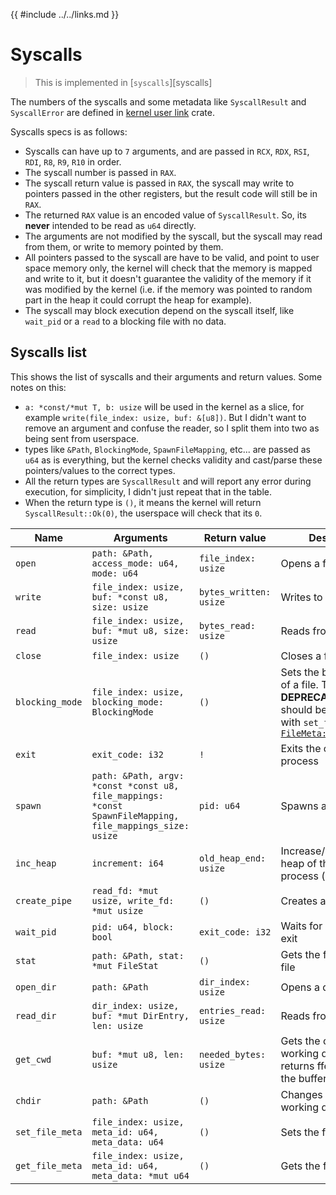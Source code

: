 {{ #include ../../links.md }}

# Syscalls

> This is implemented in [`syscalls`][syscalls]

The numbers of the syscalls and some metadata like `SyscallResult` and `SyscallError` are defined in [kernel user link](../../extra/kernel_user_link.md) crate.

Syscalls specs is as follows:
- Syscalls can have up to `7` arguments, and are passed in `RCX`, `RDX`, `RSI`, `RDI`, `R8`, `R9`, `R10` in order.
- The syscall number is passed in `RAX`.
- The syscall return value is passed in `RAX`, the syscall may write to pointers passed in the other registers, but the result code will still be in `RAX`.
- The returned `RAX` value is an encoded value of `SyscallResult`. So, its **never** intended to be read as `u64` directly.
- The arguments are not modified by the syscall, but the syscall may read from them, or write to memory pointed by them.
- All pointers passed to the syscall are have to be valid, and point to user space memory only, the kernel will check that the memory is mapped
and write to it, but it doesn't guarantee the validity of the memory if it was modified by the kernel (i.e. if the memory was pointed to random part in the heap it could corrupt the heap for example).
- The syscall may block execution depend on the syscall itself, like `wait_pid` or a `read` to a blocking file with no data.

## Syscalls list

This shows the list of syscalls and their arguments and return values. Some notes on this:
- `a: *const/*mut T, b: usize` will be used in the kernel as a slice, for example `write(file_index: usize, buf: &[u8])`. But I didn't want to remove an argument
and confuse the reader, so I split them into two as being sent from userspace.
- types like `&Path`, `BlockingMode`, `SpawnFileMapping`, etc... are passed as `u64` as is everything, but the kernel checks validity and cast/parse
these pointers/values to the correct types.
- All the return types are `SyscallResult` and will report any error during execution, for simplicity, I didn't just repeat that in the table.
- When the return type is `()`, it means the kernel will return `SyscallResult::Ok(0)`, the userspace will check that its `0`.

| Name | Arguments | Return value | Description |
| ---- | --------- | ------------ | ----------- |
| `open` | `path: &Path, access_mode: u64, mode: u64` | `file_index: usize` | Opens a file |
| `write` | `file_index: usize, buf: *const u8, size: usize` | `bytes_written: usize` | Writes to a file |
| `read` | `file_index: usize, buf: *mut u8, size: usize` | `bytes_read: usize` | Reads from a file |
| `close` | `file_index: usize` | `()` | Closes a file |
| `blocking_mode` | `file_index: usize, blocking_mode: BlockingMode` | `()` | Sets the blocking mode of a file. This is **DEPRECATED**, and should be replaced with `set_file_meta` with [`FileMeta::BlockingMode`](https://docs.rs/emerald_kernel_user_link/0.2.1/emerald_kernel_user_link/file/enum.FileMeta.html) |
| `exit` | `exit_code: i32` | `!` | Exits the current process |
| `spawn` | `path: &Path, argv: *const *const u8, file_mappings: *const SpawnFileMapping, file_mappings_size: usize` | `pid: u64` | Spawns a new process |
| `inc_heap` | `increment: i64` | `old_heap_end: usize` | Increase/decrease the heap of the current process (similar `sbrk`) |
| `create_pipe` | `read_fd: *mut usize, write_fd: *mut usize` | `()` | Creates a pipe |
| `wait_pid` | `pid: u64, block: bool` | `exit_code: i32` | Waits for a process to exit |
| `stat` | `path: &Path, stat: *mut FileStat` | `()` | Gets the file stat of a file |
| `open_dir` | `path: &Path` | `dir_index: usize` | Opens a directory |
| `read_dir` | `dir_index: usize, buf: *mut DirEntry, len: usize` | `entries_read: usize` | Reads from a directory |
| `get_cwd` | `buf: *mut u8, len: usize` | `needed_bytes: usize` | Gets the current working directory, returns fferTooSmall` if the buffer is too small |
| `chdir` | `path: &Path` | `()` | Changes the current working directory |
| `set_file_meta` | `file_index: usize, meta_id: u64, meta_data: u64` | `()` | Sets the file meta |
| `get_file_meta` | `file_index: usize, meta_id: u64, meta_data: *mut u64` | `()` | Gets the file meta |
